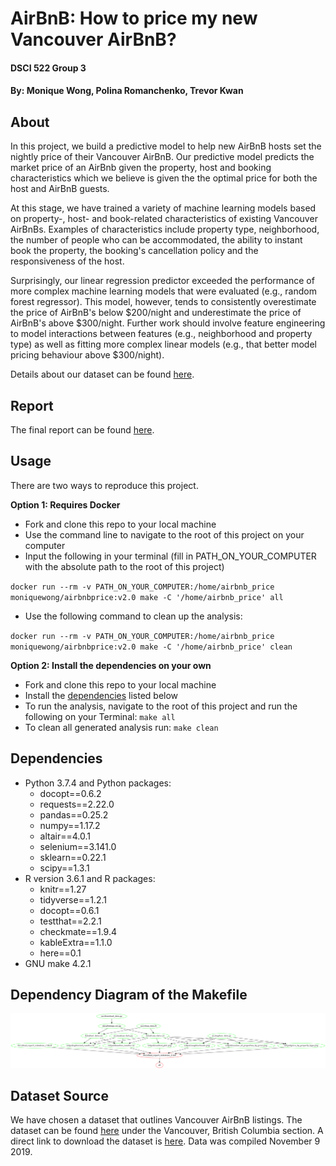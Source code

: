 # AirBnB: How to price my new Vancouver AirBnB? 
#### DSCI 522 Group 3
#### By: Monique Wong, Polina Romanchenko, Trevor Kwan

## About

In this project, we build a predictive model to help new AirBnB hosts set the nightly price of their Vancouver AirBnB. Our predictive model predicts the market price of an AirBnb given the property, host and booking characteristics which we believe is given the the optimal price for both the host and AirBnB guests. 

At this stage, we have trained a variety of machine learning models based on property-, host- and book-related characteristics of existing Vancouver AirBnBs. Examples of characteristics include property type, neighborhood, the number of people who can be accommodated, the ability to instant book the property, the booking's cancellation policy and the responsiveness of the host. 

Surprisingly, our linear regression predictor exceeded the performance of more complex machine learning models that were evaluated (e.g., random forest regressor). This model, however, tends to consistently overestimate the price of AirBnB's below \$200/night and underestimate the price of AirBnB's above \$300/night. Further work should involve feature engineering to model interactions between features (e.g., neighborhood and property type) as well as fitting more complex linear models (e.g., that better model pricing behaviour above $300/night). 

Details about our dataset can be found [here](#dataset-source).


## Report
The final report can be found [here](https://github.com/UBC-MDS/DSCI_522_Group_303/blob/master/docs/final_report_milestone_2.md).

## Usage
There are two ways to reproduce this project. 

**Option 1: Requires Docker**
- Fork and clone this repo to your local machine
- Use the command line to navigate to the root of this project on your computer
- Input the following in your terminal (fill in PATH_ON_YOUR_COMPUTER with the absolute path to the root of this project)

`docker run --rm -v PATH_ON_YOUR_COMPUTER:/home/airbnb_price moniquewong/airbnbprice:v2.0 make -C '/home/airbnb_price' all`

- Use the following command to clean up the analysis:

`docker run --rm -v PATH_ON_YOUR_COMPUTER:/home/airbnb_price moniquewong/airbnbprice:v2.0 make -C '/home/airbnb_price' clean`


**Option 2: Install the dependencies on your own**
- Fork and clone this repo to your local machine
- Install the [dependencies](#dependencies) listed below
- To run the analysis, navigate to the root of this project and run the following on your Terminal:
`make all`
- To clean all generated analysis run:
`make clean`

## Dependencies
  - Python 3.7.4 and Python packages:
      - docopt==0.6.2
      - requests==2.22.0
      - pandas==0.25.2
      - numpy==1.17.2
      - altair==4.0.1
      - selenium==3.141.0
      - sklearn==0.22.1
      - scipy==1.3.1
  - R version 3.6.1 and R packages:
      - knitr==1.27
      - tidyverse==1.2.1
      - docopt==0.6.1
      - testthat==2.2.1
      - checkmate==1.9.4
      - kableExtra==1.1.0
      - here==0.1
  - GNU make 4.2.1

## Dependency Diagram of the Makefile
![](makefile-details/Makefile.png)

## Dataset Source
We have chosen a dataset that outlines Vancouver AirBnB listings. The dataset can be found [here](http://insideairbnb.com/get-the-data.html) under the Vancouver, British Columbia section. A direct link to download the dataset is [here](http://data.insideairbnb.com/canada/bc/vancouver/2019-11-09/data/listings.csv.gz). Data was compiled November 9 2019. 
